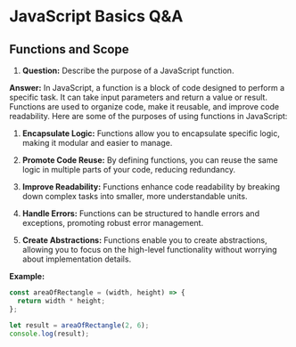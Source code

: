 # JavaScript Basics Q&A

## Functions and Scope

1. **Question:** Describe the purpose of a JavaScript function.

**Answer:**
In JavaScript, a function is a block of code designed to perform a specific task. It can take input parameters and return a value or result. Functions are used to organize code, make it reusable, and improve code readability. Here are some of the purposes of using functions in JavaScript:

1. **Encapsulate Logic:**
   Functions allow you to encapsulate specific logic, making it modular and easier to manage.

2. **Promote Code Reuse:**
   By defining functions, you can reuse the same logic in multiple parts of your code, reducing redundancy.

3. **Improve Readability:**
   Functions enhance code readability by breaking down complex tasks into smaller, more understandable units.

4. **Handle Errors:**
   Functions can be structured to handle errors and exceptions, promoting robust error management.

5. **Create Abstractions:**
   Functions enable you to create abstractions, allowing you to focus on the high-level functionality without worrying about implementation details.

**Example:**

```javascript
const areaOfRectangle = (width, height) => {
  return width * height;
};

let result = areaOfRectangle(2, 6);
console.log(result);
```

